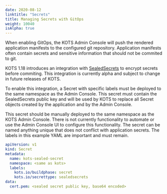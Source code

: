 ```yaml
---
date: 2020-08-12
linktitle: "Secrets"
title: Managing Secrets with GitOps
weight: 10040
isAlpha: true
---
```


When enabling GitOps, the KOTS Admin Console will push the rendered application manifests to the configured git repository.
Application manifests often contain secrets and sensitive information that should not be commited to git.

KOTS 1.18 introduces an integration with [SealedSecrets](https://github.com/bitnami-labs/sealed-secrets) to encrypt secrets before commiting. This integration is currently alpha and subject to change in future releases of KOTS.

To enable this integration, a Secret with specific labels must be deployed to the same namespace as the Admin Console. This secret must contain the SealedSecrets public key and will be used by KOTS to replace all Secret objects created by the application and by the Admin Console.

This secret should be manually deployed to the same namespace as the KOTS Admin Console.
There is not currently functionality to automate or use the Admin Console UI to configure this functionality.
The secret can be named anything unique that does not conflict with application secrets. The labels in this example YAML are important and must remain.

```yaml
apiVersion: v1
kind: Secret
metadata:
  name: kots-sealed-secret
  namespace: <same as kots>
  labels:
    kots.io/buildphase: secret
    kots.io/secrettype: sealedsecrets
data:
  cert.pem: <sealed secret public key, base64 encoded>
```
